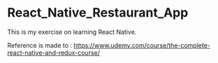 # React_Native_Restaurant_App

This is my exercise on learning React Native.

Reference is made to :
https://www.udemy.com/course/the-complete-react-native-and-redux-course/
